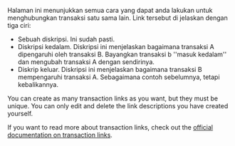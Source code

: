 Halaman ini menunjukkan semua cara yang dapat anda lakukan untuk menghubungkan transaksi satu sama lain. Link tersebut di jelaskan dengan tiga ciri:

* Sebuah diskripsi. Ini sudah pasti.
* Diskripsi kedalam. Diskripsi ini menjelaskan bagaimana transaksi A dipengaruhi oleh transaksi B. Bayangkan transaksi b ''masuk kedalam'' dan mengubah transaksi A dengan sendirinya.
* Diskrip keluar. Diskripsi ini menjelaskan bagaimana transaksi B mempengaruhi transaksi A. Sebagaimana contoh sebelumnya, tetapi kebalikannya.

You can create as many transaction links as you want, but they must be unique. You can only edit and delete the link descriptions you have created yourself.

If you want to read more about transaction links, check out the [official documentation on transaction links](https://docs.firefly-iii.org/advanced-concepts/links).